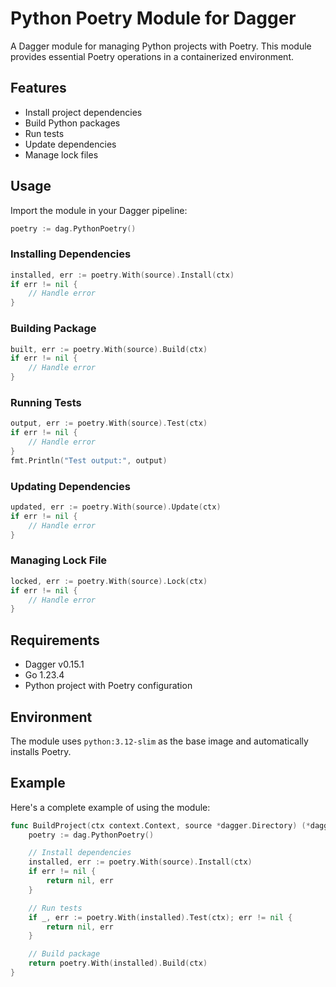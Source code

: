 # Python Poetry Module for Dagger

A Dagger module for managing Python projects with Poetry. This module provides essential Poetry operations in a containerized environment.

## Features

- Install project dependencies
- Build Python packages
- Run tests
- Update dependencies
- Manage lock files

## Usage

Import the module in your Dagger pipeline:

```go
poetry := dag.PythonPoetry()
```

### Installing Dependencies

```go
installed, err := poetry.With(source).Install(ctx)
if err != nil {
    // Handle error
}
```

### Building Package

```go
built, err := poetry.With(source).Build(ctx)
if err != nil {
    // Handle error
}
```

### Running Tests

```go
output, err := poetry.With(source).Test(ctx)
if err != nil {
    // Handle error
}
fmt.Println("Test output:", output)
```

### Updating Dependencies

```go
updated, err := poetry.With(source).Update(ctx)
if err != nil {
    // Handle error
}
```

### Managing Lock File

```go
locked, err := poetry.With(source).Lock(ctx)
if err != nil {
    // Handle error
}
```

## Requirements

- Dagger v0.15.1
- Go 1.23.4
- Python project with Poetry configuration

## Environment

The module uses `python:3.12-slim` as the base image and automatically installs Poetry.

## Example

Here's a complete example of using the module:

```go
func BuildProject(ctx context.Context, source *dagger.Directory) (*dagger.Directory, error) {
    poetry := dag.PythonPoetry()

    // Install dependencies
    installed, err := poetry.With(source).Install(ctx)
    if err != nil {
        return nil, err
    }

    // Run tests
    if _, err := poetry.With(installed).Test(ctx); err != nil {
        return nil, err
    }

    // Build package
    return poetry.With(installed).Build(ctx)
}
```

